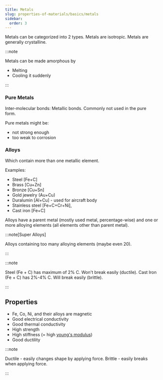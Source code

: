 ```yaml
---
title: Metals
slug: properties-of-materials/basics/metals
sidebar:
  order: 3
---
```


Metals can be categorized into 2 types. Metals are isotropic. Metals are
generally crystalline.

:::note

Metals can be made amorphous by

- Melting
- Cooling it suddenly

:::

### Pure Metals

Inter-molecular bonds: Metallic bonds. Commonly not used in the pure form.

Pure metals might be:

- not strong enough
- too weak to corrosion

### Alloys

Which contain more than one metallic element.

Examples:

- Steel [Fe+C]
- Brass [Cu+Zn]
- Bronze [Cu+Sn]
- Gold jewelry (Au+Cu)
- Duralumin [Al+Cu] - used for aircraft body
- Stainless steel [Fe+C+Cr+Ni],
- Cast iron [Fe+C]

Alloys have a parent metal (mostly used metal, percentage-wise) and one or more
alloying elements (all elements other than parent metal).

:::note[Super Alloys]

Alloys containing too many alloying elements (maybe even 20).

:::

:::note

Steel (Fe + C) has maximum of 2% C. Won't break easily (ductile). Cast Iron
(Fe + C) has 2%-4% C. Will break easily (brittle).

:::

## Properties

- Fe, Co, Ni, and their alloys are magnetic
- Good electrical conductivity
- Good thermal conductivity
- High strength
- High stiffness (= high
  [young's modulus](/properties-of-materials/mechanical-properties/definitions/#youngs-modulus-aka-elastic-modulus))
- Good ductility

:::note

Ductile - easily changes shape by applying force. Brittle - easily breaks when
applying force.

:::
